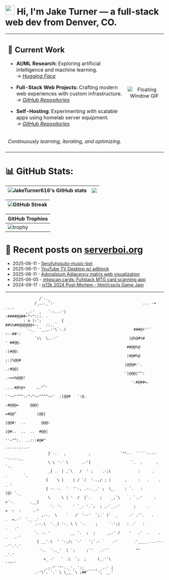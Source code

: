 <h1><img src="https://user-images.githubusercontent.com/42378118/110234147-e3259600-7f4e-11eb-95be-0c4047144dea.gif" width="30"> Hi, I'm Jake Turner — a full-stack web dev from Denver, CO.</h1>
<table>
<tr>
<td>

## 🔭 Current Work  

- **AI/ML Research:** Exploring artificial intelligence and machine learning.  
  _→ [Hugging Face](https://huggingface.co/JakeTurner616)_

- **Full-Stack Web Projects:** Crafting modern web experiences with custom infrastructure.  
  _→ [GitHub Repositories](https://github.com/JakeTurner616?tab=repositories)_

- **Self-Hosting:** Experimenting with scalable apps using homelab server equipment.  
  _→ [GitHub Repositories](https://github.com/JakeTurner616?tab=repositories)_

<br>
<i>Continuously learning, iterating, and optimizing.</i>
</br>
<br>

</td>
<td align="center">
  <img src="https://media3.giphy.com/media/v1.Y2lkPTc5MGI3NjExNHB6emt1MmZqMW5weWpxbHNpZ2Y5bDdpc2hyeTVvbGoxdzliYnY0ayZlcD12MV9pbnRlcm5hbF9naWZfYnlfaWQmY3Q9Zw/26tPgbUUcfS5IWiTm/giphy.gif" 
       alt="Floating Window GIF" 
>
  <br />
</td>
</tr>
</table>

# 📊 GitHub Stats:
| <img align="center" src="https://github-readme-stats.vercel.app/api?username=JakeTurner616&show_icons=true&include_all_commits=true&theme=default&hide_border=true&show_icons=true&show=prs_merged,prs_merged_percentage&hide=contribs,issues" alt="JakeTurner616's GitHub stats" /></a> | <img align="center" src="https://github-readme-stats.vercel.app/api/top-langs/?username=JakeTurner616&layout=compact&theme=default&hide_border=true&size_weight=0.2&count_weight=0.8" /></a> |
| ------------- | ------------- |

| <img src="https://github-readme-streak-stats-eight.vercel.app?user=JakeTurner616&card_width=777" alt="GitHub Streak" /></a>
| ------------- |

| GitHub Trophies |
|------------------|
| ![trophy](https://github-profile-trophy.vercel.app/?username=JakeTurner616&column=7&margin-w=15&margin-h=15&no-frame=true&flat) |

# 📰 Recent posts on [serverboi.org](https://serverboi.org)

<!-- feed start -->
- 2025-06-11 - [Serufuhosuto-music-bot](https://serverboi.org/posts/self-hosted-music-bot/)
- 2025-06-11 - [YouTube TV Desktop w/ adblock](https://serverboi.org/posts/YouTubeTV-adblocking/)
- 2025-06-11 - [Adonalsium Adjacency matrix web visualization](https://serverboi.org/posts/Adonalsium-data/)
- 2025-06-05 - [mtgscan.cards: Fullstack MTG card scanning app](https://serverboi.org/posts/mtgcards-scan/)
- 2024-09-17 - [js13k 2024 Post-Mortem - html/css/js Game Jam](https://serverboi.org/posts/js13k-Post-Mortem/)
<!-- feed end -->

---


```
               /`-._
             /_,.._`:-                                       ... -= ....
         ,.-'  ,   `-:..-')                                 :####@@##~^~":::. .
        : o ):';      _  {                                ##%%##@@@@@@+--   ::..
         `-._ `'__,.-'\`-.)                              ###@+''`           ~--##::
             `\\  \,.-'`                               |@%@#%#               ' ##@@.
                                                      ##@@%@                  :|#@@:
                                                      |#@#%@                  ;:|%@@#
                                                     |@@@#:'.                 .:#@@|
                                                     '|@@@|^^:             .~==%@@@!
                                                        ':#@##=.        ....#@%@+     ｡.°˚'
                                                          ''~~""^^::^~^~~^^^^~~'  :|@@#   ':@.
                                                                              :#@@@=     @@@|    
                                                                            =#@@^         |@@|   
                                                                          |@@#:  ..       @@@:
                                                                         |@#:.  ..  ..  #@@|
                                                                          ''~^^:.  ..:::#@#^
                                                                               ''''''''''`
                   }`-.   ,          ,             `""-.  `````-----.....__ 
                   \ \ '-' \      .-'{                  `.  .      .       `-. 
                   _} .  | ,`\   /  ' ;    .-;\            :     .     .       `.
                  {    \ |    | / `/  '-.,/ ; |      ,     :   .    .          _ :
                  { -- -.  '  '`-, .--._.' ;  \__    : `.   :                  (@) `._
                   \     \ | '  /  |`.    ;    _,`\   `. `..'     .     =`-.       .__}
                    '. '-     ' `_- '.`;  ; ,-`_.-'      ;     .        =  ~  :     .-"
                ,--.  \    `   /` '--'  `;.` (`  _     .' .'`.   .    .  =.-'  `._ .'
             .--.\  '._) '-. \ \ `-.    ;     `-';|   : .'   :               .   .'
             '. -. '         __ '.  ;  ;     _,-' /    '   .'  .    .     .   .-'
              { __'.\  ' '-,/; `-'   ';`.- `   .-'       .'____....----''.'.'
               '-.  `-._'  | `;     ;`'   .-'`            ""             .'.'
                 <_ -'   ` .\  `;  ;     (_.'`\                        ''"'`
                 _.;-"``"'-._'. `:;  ___, _.-' |     
             .-'\'. '.` \ \_,_`\ ;##`   `';  _.'
```
